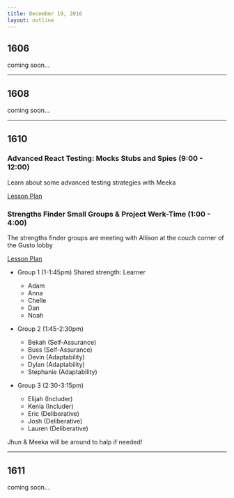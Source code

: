 ```yaml
---
title: December 19, 2016
layout: outline
---
```


## 1606
coming soon...

***

## 1608
coming soon...

***

## 1610

### Advanced React Testing: Mocks Stubs and Spies (9:00 - 12:00)

Learn about some advanced testing strategies with Meeka

[Lesson Plan](http://frontend.turing.io/lessons/testing-react-with-stubs.html)

### Strengths Finder Small Groups & Project Werk-Time (1:00 - 4:00)

The strengths finder groups are meeting with Allison at the couch corner of the Gusto lobby

[Lesson Plan](https://github.com/turingschool/professional_skills/blob/master/strengths_finder/mod2_strengthsfinder_small_group.md)

- Group 1 (1-1:45pm) Shared strength: Learner 
  - Adam 
  - Anna
  - Chelle
  - Dan
  - Noah

- Group 2 (1:45-2:30pm)
  - Bekah (Self-Assurance)
  - Buss (Self-Assurance)
  - Devin (Adaptability)
  - Dylan (Adaptability)
  - Stephanie (Adaptability)

- Group 3 (2:30-3:15pm)
  - Elijah (Includer)
  - Kenia (Includer)
  - Eric (Deliberative)
  - Josh (Deliberative)
  - Lauren (Deliberative)

Jhun & Meeka will be around to halp if needed!

***

## 1611
coming soon...


